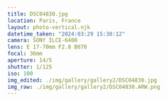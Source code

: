 ```yaml
---
title: DSC04830.jpg
location: Paris, France
layout: photo-vertical.njk
datetime_taken: "2024:03:29 15:38:12"
camera: SONY ILCE-6400
lens: E 17-70mm F2.8 B070
focal: 36mm
aperture: 14/5
shutter: 1/125
iso: 100
img_edited: ./img/gallery/gallery2/DSC04830.jpg
img_raw: ./img/gallery/gallery2/DSC04830.ARW.png
---
```

